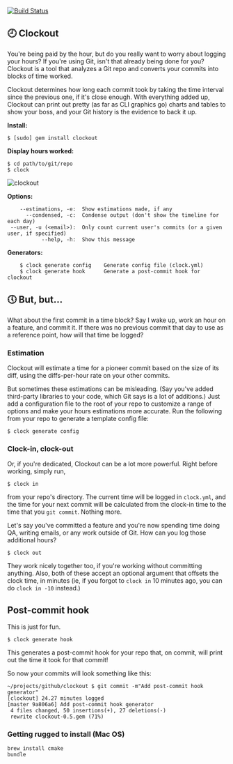 [![Build Status](https://travis-ci.org/ihassin/clockout.svg?branch=master)](https://travis-ci.org/ihassin/clockout)

## :clock9: Clockout ##

You're being paid by the hour, but do you really want to worry about logging your hours? If you're using Git, isn't that already being done for you? Clockout is a tool that analyzes a Git repo and converts your commits into blocks of time worked.

Clockout determines how long each commit took by taking the time interval since the previous one, if it's close enough. With everything added up, Clockout can print out pretty (as far as CLI graphics go) charts and tables to show your boss, and your Git history is the evidence to back it up.

**Install:**
```
$ [sudo] gem install clockout
```

**Display hours worked:**
```
$ cd path/to/git/repo
$ clock
```

![clockout](http://danhassin.com/img/clockout2.png)

**Options:**
```
    --estimations, -e:  Show estimations made, if any
      --condensed, -c:  Condense output (don't show the timeline for each day)
 --user, -u (<email>):  Only count current user's commits (or a given user, if specified)
           --help, -h:  Show this message
```

**Generators:**
```
    $ clock generate config    Generate config file (clock.yml)
    $ clock generate hook      Generate a post-commit hook for clockout
```

## :clock5: But, but... ##

What about the first commit in a time block? Say I wake up, work an hour on a feature, and commit it. If there was no previous commit that day to use as a reference point, how will that time be logged?

### Estimation ###

Clockout will estimate a time for a pioneer commit based on the size of its diff, using the diffs-per-hour rate on your other commits.

But sometimes these estimations can be misleading. (Say you've added third-party libraries to your code, which Git says is a lot of additions.) Just add a configuration file to the root of your repo to customize a range of options and make your hours estimations more accurate. Run the following from your repo to generate a template config file:
```
$ clock generate config
```

### Clock-in, clock-out ###

Or, if you're dedicated, Clockout can be a lot more powerful. Right before working, simply run,
```
$ clock in
```
from your repo's directory. The current time will be logged in `clock.yml`, and the time for your next commit will be calculated from the clock-in time to the time that you `git commit`. Nothing more.

Let's say you've committed a feature and you're now spending time doing QA, writing emails, or any work outside of Git. How can you log those additional hours?
```
$ clock out
```

They work nicely together too, if you're working without committing anything. Also, both of these accept an optional argument that offsets the clock time, in minutes (ie, if you forgot to `clock in` 10 minutes ago, you can do `clock in -10` instead.)

## Post-commit hook ##

This is just for fun.
```
$ clock generate hook
```
This generates a post-commit hook for your repo that, on commit, will print out the time it took for that commit!

So now your commits will look something like this:
```
~/projects/github/clockout $ git commit -m"Add post-commit hook generator"
[clockout] 24.27 minutes logged
[master 9a806a6] Add post-commit hook generator
 4 files changed, 50 insertions(+), 27 deletions(-)
 rewrite clockout-0.5.gem (71%)
```

### Getting rugged to install (Mac OS)

```
brew install cmake
bundle
```
